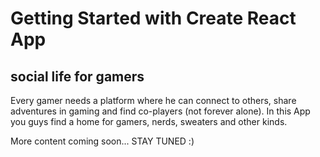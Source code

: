 # Getting Started with Create React App
## social life for gamers

Every gamer needs a platform where he can connect to others, share adventures in gaming and find co-players (not forever alone). In this App you guys find a home for gamers, nerds, sweaters and other kinds.

More content coming soon... STAY TUNED :)
